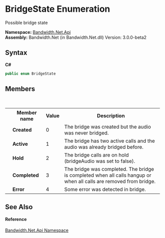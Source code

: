 ﻿# BridgeState Enumeration
 

Possible bridge state

**Namespace:**&nbsp;<a href ="N_Bandwidth_Net_Api.md">Bandwidth.Net.Api</a><br />**Assembly:**&nbsp;Bandwidth.Net (in Bandwidth.Net.dll) Version: 3.0.0-beta2

## Syntax

**C#**<br />
``` C#
public enum BridgeState
```


## Members
&nbsp;<table><tr><th></th><th>Member name</th><th>Value</th><th>Description</th></tr><tr><td /><td target="F:Bandwidth.Net.Api.BridgeState.Created">**Created**</td><td>0</td><td>The bridge was created but the audio was never bridged.</td></tr><tr><td /><td target="F:Bandwidth.Net.Api.BridgeState.Active">**Active**</td><td>1</td><td>The bridge has two active calls and the audio was already bridged before.</td></tr><tr><td /><td target="F:Bandwidth.Net.Api.BridgeState.Hold">**Hold**</td><td>2</td><td>The bridge calls are on hold (bridgeAudio was set to false).</td></tr><tr><td /><td target="F:Bandwidth.Net.Api.BridgeState.Completed">**Completed**</td><td>3</td><td>The bridge was completed. The bridge is completed when all calls hangup or when all calls are removed from bridge.</td></tr><tr><td /><td target="F:Bandwidth.Net.Api.BridgeState.Error">**Error**</td><td>4</td><td>Some error was detected in bridge.</td></tr></table>

## See Also


#### Reference
<a href ="N_Bandwidth_Net_Api.md">Bandwidth.Net.Api Namespace</a><br />